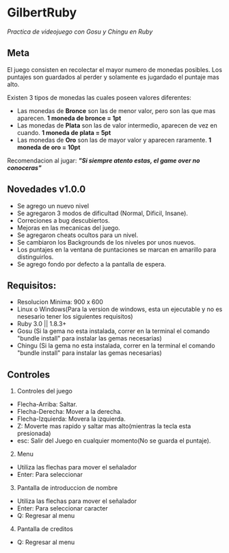 # GilbertRuby
*Practica de videojuego con Gosu y Chingu en Ruby*

## Meta
El juego consisten en recolectar el mayor numero de monedas posibles. Los puntajes son guardados al perder y solamente es jugardado el puntaje mas alto.

Existen 3 tipos de monedas las cuales poseen valores diferentes:
* Las monedas de **Bronce** son las de menor valor, pero son las que mas aparecen. **1 moneda de bronce = 1pt**
* Las monedas de **Plata** son las de valor intermedio, aparecen de vez en cuando. **1 moneda de plata = 5pt**
* Las monedas de **Oro** son las de mayor valor y aparecen raramente. **1 moneda de oro = 10pt**

Recomendacion al jugar: ***"Si siempre atento estas, el game over no conoceras"***

## Novedades v1.0.0
* Se agrego un nuevo nivel
* Se agregaron 3 modos de dificultad (Normal, Dificil, Insane).
* Correciones a bug descubiertos.
* Mejoras en las mecanicas del juego.
* Se agregaron cheats ocultos para un nivel.
* Se cambiaron los Backgrounds de los niveles por unos nuevos.
* Los puntajes en la ventana de puntaciones se marcan en amarillo para distinguirlos.
* Se agrego fondo por defecto a la pantalla de espera.

## Requisitos:
* Resolucion Minima: 900 x 600
* Linux o Windows(Para la version de windows, esta un ejecutable y no es nesesario tener los siguientes requisitos)
* Ruby 3.0 || 1.8.3+
* Gosu (Si la gema no esta instalada, correr en la terminal el comando "bundle install" para instalar las gemas necesarias)
* Chingu (Si la gema no esta instalada, correr en la terminal el comando "bundle install" para instalar las gemas necesarias)

## Controles
1. Controles del juego
 * Flecha-Arriba: Saltar.
 * Flecha-Derecha: Mover a la derecha.
 * Flecha-Izquierda: Movera la izquierda.
 * Z: Moverte mas rapido y saltar mas alto(mientras la tecla esta presionada)
 * esc: Salir del Juego en cualquier momento(No se guarda el puntaje).

2. Menu
 * Utiliza las flechas para mover el señalador
 * Enter: Para seleccionar

3. Pantalla de introduccion de nombre
 * Utiliza las flechas para mover el señalador
 * Enter: Para seleccionar caracter
 * Q: Regresar al menu

4. Pantalla de creditos
 * Q: Regresar al menu